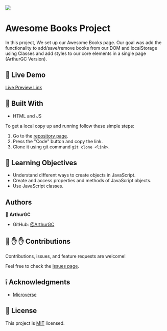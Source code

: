 ![](https://img.shields.io/badge/Microverse-blueviolet)

# Awesome Books Project

In this project, We set up our Awesome Books page. Our goal was add the functionality to add/save/remove books from our DOM and localStorage using Classes and add styles to our core elements in a single page (ArthurGC Version). 

## :red_circle: Live Demo

[Live Preview Link](https://arthurgc.github.io/awesome-books-project/)

## :hammer: Built With

- HTML and JS

To get a local copy up and running follow these simple steps:

1. Go to the [repository page](https://github.com/ArthurGC/awesome-books-project/tree/add-version-arthurgc).
2. Press the "Code" button and copy the link.
3. Clone it using git command `git clone <link>`.

## :blue_book: Learning Objectives

- Understand different ways to create objects in JavaScript.
- Create and access properties and methods of JavaScript objects.
- Use JavaScript classes.

## Authors

👤 **ArthurGC**

- GitHub: [@ArthurGC](https://github.com/ArthurGC)

## 🤝 :raised_hand: :raised_hand: Contributions

Contributions, issues, and feature requests are welcome!

Feel free to check the [issues page](https://github.com/ArthurGC/awesome-books-project/issues).

## :grey_exclamation: Acknowledgments

- [Microverse](https://www.microverse.org/)

## 📝 License

This project is [MIT](LICENSE) licensed.
